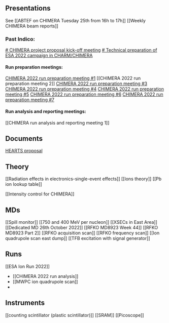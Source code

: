 
## Presentations
See [[ABTEF on CHIMERA Tuesday 25th from 16h to 17h]]
[[Weekly CHIMERA beam reports]]

### Past Indico:
[# CHIMERA project proposal kick-off meeting](https://indico.cern.ch/event/1032120/) 
[# Technical preparation of ESA 2022 campaign in CHARM/CHIMERA](https://indico.cern.ch/event/1200518/)

#### Run preparation meetings:

[CHIMERA 2022 run preparation meeting #1](https://indico.cern.ch/event/1193614/)
[[CHIMERA 2022 run preparation meeting 2]]
[CHIMERA 2022 run preparation meeting #3](https://indico.cern.ch/event/1199838/)
[CHIMERA 2022 run preparation meeting #4]([https://indico.cern.ch/event/1211404/](https://indico.cern.ch/event/1211404/))
[CHIMERA 2022 run preparation meeting #5](https://indico.cern.ch/event/1212178/)
[CHIMERA 2022 run preparation meeting #6](https://indico.cern.ch/event/1215588/)
[CHIMERA 2022 run preparation meeting #7](https://indico.cern.ch/event/1217487/)

#### Run analysis and reporting meetings:

[[CHIMERA run analysis and reporting meeting 1]]

## Documents

[HEARTS proposal](https://edms.cern.ch/ui/file/2755988/1/Proposal-SEP-210814619.pdf)

## Theory

[[Radiation effects in electronics-single-event effects]]
[[Ions theory]]
[[Pb ion lookup table]]

[[Intensity control for CHIMERA]]

## MDs

[[Spill monitor]]
[[750 and 400 MeV per nucleon]]
[[XSECs in East Area]]
[[Dedicated MD 26th October 2022]]
[[RFKO MD8923 Week 44]]
[[RFKO MD8923 Part 2]]
[[RFKO acquisition scan]]
[[RFKO frequency scan]]
[[Ion quadrupole scan east dump]]
[[TFB excitation with signal generator]]

## Runs

[[ESA Ion Run 2022]]
* [[CHIMERA 2022 run analysis]]
* [[MWPC ion quadrupole scan]]
* 
## Instruments

[[counting scintillator (plastic scintillator)]]
[[SRAM]]
[[Picoscope]]

